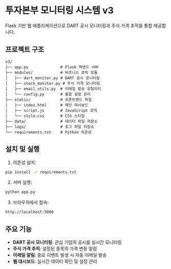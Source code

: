 # 투자본부 모니터링 시스템 v3

Flask 기반 웹 애플리케이션으로 DART 공시 모니터링과 주식 가격 추적을 통합 제공합니다.

## 프로젝트 구조

```
v3/
├── app.py              # Flask 백엔드 서버
├── modules/            # 비즈니스 로직 모듈
│   ├── dart_monitor.py # DART 공시 모니터링
│   ├── stock_monitor.py # 주식 가격 모니터링
│   ├── email_utils.py  # 이메일 발송 유틸리티
│   └── config.py       # 통합 설정 관리
├── static/             # 프론트엔드 파일
│   ├── index.html      # 메인 대시보드
│   ├── script.js       # JavaScript 로직
│   └── style.css       # CSS 스타일
├── data/               # 데이터 파일 저장소
├── logs/               # 로그 파일 저장소
└── requirements.txt    # Python 의존성
```

## 설치 및 실행

1. 의존성 설치:
```bash
pip install -r requirements.txt
```

2. 서버 실행:
```bash
python app.py
```

3. 브라우저에서 접속:
```
http://localhost:5000
```

## 주요 기능

- **DART 공시 모니터링**: 관심 기업의 공시를 실시간 모니터링
- **주식 가격 추적**: 설정된 종목의 가격 변동 알림
- **이메일 알림**: 중요 이벤트 발생 시 자동 이메일 발송
- **웹 대시보드**: 실시간 데이터 확인 및 설정 관리